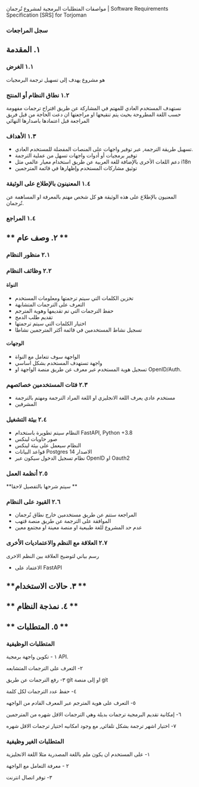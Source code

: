  مواصفات المتطلبات البرمجية لمشروع  تُرجمان | Software Requirements Specification [SRS] for Torjoman



### **سجل المراجعات** 
## **١. المقدمة** 
### ١.١ الغرض
هو مشروع يهدف إلى تسهيل ترجمة البرمجيات 
### ١.٢ نطاق النظام أو المنتج
نستهدف المستخدم العادي للمهتم في المشاركة عن طريق اقتراح ترجمات مفهومة حسب اللغة المطروحة بحيث يتم تنقيحها او مراجعتها ان دعت الحاجة من قبل فريق المراجعة  قبل اعتمادها باصدارها النهائي

### ١.٣ الأهداف
 - تسهيل طريقة الترجمة, عبر توفير واجهات على المنصات المفضلة للمستخدم العادي.
 - توفير برمجيات أو أدوات واجهات تسهل من عملية الترجمة
 - دعم اللغات الأخرى بالإضافة للغة العربية عن طريق استخدام معيار عالمي مثل  i18n
 - توثيق مشاركات المستخدم وإظهارها في قائمة المترجمين
### ١.٤ المعنينون بالإطلاع على الوثيقة
المعنيون بالإطلاع على هذه الوثيقة هو كل شخص مهتم بالمعرفة او المساهمة عن تُرجمان.
### ١.٤ المراجع
## ** ٢. وصف عام ** 

### ٢.١ منظور النظام 
### ٢.٢ وظائف النظام 
#### النواة 
  - تخزين الكلمات التي سيتم ترجمتها ومعلومات المستخدم
  - التعرف على الترجمات المتشابهة
  - حفظ الترجمات التي تم تقديمها وهوية المترجم
  - تقديم طلب الدمج
  - اختيار الكلمات التي سيتم ترجمتها
  - تسجيل نشاط المستخدمين في قائمة أكثر المترجمين نشاطا
#### الوجهات 
  - الواجهة سوف تتعامل مع النواة  
  - واجهة تستهدف المستخدم بشكل اساسي 
  - تسجيل هوية المستخدم عبر معرف عن طريق منصة الواجهة او OpenID/Auth. 
  
### ٢.٣ فئات المستخدمين خصائصهم 
- مستخدم عادي يعرف اللغة الانجليزي او اللغة المراد الترجمة ومهتم بالترجمة 
- المشرفين 
### ٢.٤ بيئة التشغيل 
- النظام سيتم تطويرة باستخدام FastAPI, Python +3.8  
- صور حاويات لينكس 
- النظام سيعمل على بيئة لينكس
- قواعد البيانات Postgres الاصدار 14 
- نظام تسجيل الدخول سيكون عبر OpenID او Oauth2
### ٢.٥ أنظمة العمل 
**سيتم شرحها بالتفصيل لاحقا 
** 
### ٢.٦ القيود على النظام 

- المراجعة ستتم عن طريق مستخدمين خارج نطاق تُرجمان
- الموافقة على الترجمة عن طريق منصة قتهب 
- عدم حد المشروع للغة طبيعية او منصة معينة او مجتمع معين

### ٢.٧ العلاقة مع النظم والاعتماديات الأخرى
رسم بياني لتوضيح العلاقة بين النظم الاخرى 

- الاعتماد على FastAPI  
## **٣. حالات الاستخدام **


## ** ٤. نمذجة النظام ** 

## ** ٥. المتطلبات ** 

### المتطلبات الوظيفية 
١ - تكوين واجهة برمجية API. 

٢- التعرف على الترجمات المتشابعه 

٣- رفع الترجمات عن طريق git او إلى منصة git 

٤- حفظ عدد الترجمات لكل كلمة 

٥- التعرف على هوية المترجم عبر المعرف القادم من الواجهه

٦- إمكانية تقديم البرمجية ترجمات بديلة وهي الترجمات الاقل شهره من المترجمين 

٧- اختيار اشهر ترجمة بشكل تلقائي, مع وجود امكانيه اختيار ترجمات الاقل شهره  

### المتطلبات الغير وظيفية
 
  ١- على المستخدم ان يكون ملم باللغة المصدرية مثلا اللغة الانجليزية 

  ٢ - معرفة التعامل مع الواجهة 
  
  ٣- توفر اتصال انترنت 